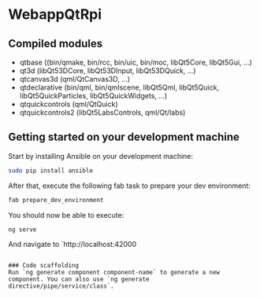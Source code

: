 # WebappQtRpi

## Compiled modules
* qtbase ((bin/qmake, bin/rcc, bin/uic, bin/moc, libQt5Core, libQt5Gui, ...)
* qt3d (libQt53DCore, libQt53DInput, libQt53DQuick, ...)
* qtcanvas3d (qml/QtCanvas3D, ...)
* qtdeclarative (bin/qml, bin/qmlscene, libQt5Qml, libQt5Quick, libQt5QuickParticles, libQt5QuickWidgets, ...)
* qtquickcontrols (qml/QtQuick)
* qtquickcontrols2 (libQt5LabsControls, qml/Qt/labs)

## Getting started on your development machine
Start by installing Ansible on your development machine:
```bash
sudo pip install ansible
```

After that, execute the following fab task to prepare your dev environment:
```bash
fab prepare_dev_environment
```

You should now be able to execute:
```bash
ng serve
```
And navigate to `http://localhost:42000
```

### Code scaffolding
Run `ng generate component component-name` to generate a new component. You can also use `ng generate directive/pipe/service/class`.


